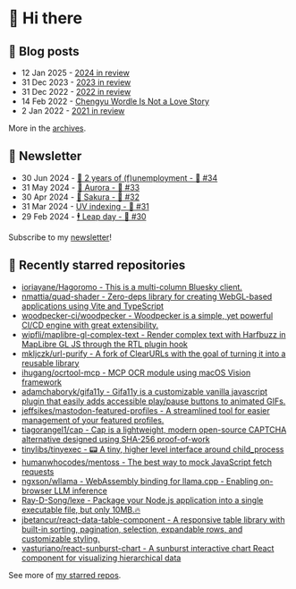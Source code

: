 # 👋 Hi there

## 📝 Blog posts

<!-- feed start -->
- 12 Jan 2025 - [2024 in review](https://cheeaun.com/blog/2025/01/2024-in-review/)
- 31 Dec 2023 - [2023 in review](https://cheeaun.com/blog/2023/12/2023-in-review/)
- 31 Dec 2022 - [2022 in review](https://cheeaun.com/blog/2022/12/2022-in-review/)
- 14 Feb 2022 - [Chengyu Wordle Is Not a Love Story](https://cheeaun.com/blog/2022/02/chengyu-wordle-is-not-a-love-story/)
- 2 Jan 2022 - [2021 in review](https://cheeaun.com/blog/2022/01/2021-in-review/)
<!-- feed end -->

More in the [archives](https://cheeaun.com/blog/archives/).

## 📰 Newsletter

<!-- newsletter start -->
- 30 Jun 2024 - [🎂 2 years of (f)unemployment - 🥫 #34](https://cheeaun.substack.com/p/2-years-of-funemployment-34)
- 31 May 2024 - [🌌 Aurora - 🥫 #33](https://cheeaun.substack.com/p/aurora-33)
- 30 Apr 2024 - [🌸 Sakura - 🥫 #32](https://cheeaun.substack.com/p/sakura-32)
- 31 Mar 2024 - [UV indexing - 🥫 #31](https://cheeaun.substack.com/p/uv-indexing-31)
- 29 Feb 2024 - [🕴️ Leap day - 🥫 #30](https://cheeaun.substack.com/p/leap-day-30)
<!-- newsletter end -->

Subscribe to my [newsletter](https://cheeaun.substack.com/)!

## 🌟 Recently starred repositories

<!-- starred repos start -->
- [ioriayane/Hagoromo - This is a multi-column Bluesky client.](https://github.com/ioriayane/Hagoromo)
- [nmattia/quad-shader - Zero-deps library for creating WebGL-based applications using Vite and TypeScript](https://github.com/nmattia/quad-shader)
- [woodpecker-ci/woodpecker - Woodpecker is a simple, yet powerful CI/CD engine with great extensibility.](https://github.com/woodpecker-ci/woodpecker)
- [wipfli/maplibre-gl-complex-text - Render complex text with Harfbuzz in MapLibre GL JS through the RTL plugin hook](https://github.com/wipfli/maplibre-gl-complex-text)
- [mkljczk/url-purify - A fork of ClearURLs with the goal of turning it into a reusable library](https://github.com/mkljczk/url-purify)
- [ihugang/ocrtool-mcp - MCP OCR module using macOS Vision framework](https://github.com/ihugang/ocrtool-mcp)
- [adamchaboryk/gifa11y - Gifa11y is a customizable vanilla javascript plugin that easily adds accessible play/pause buttons to animated GIFs.](https://github.com/adamchaboryk/gifa11y)
- [jeffsikes/mastodon-featured-profiles - A streamlined tool for easier management of your featured profiles.](https://github.com/jeffsikes/mastodon-featured-profiles)
- [tiagorangel1/cap - Cap is a lightweight, modern open-source CAPTCHA alternative designed using SHA-256 proof-of-work](https://github.com/tiagorangel1/cap)
- [tinylibs/tinyexec - 📟 A tiny, higher level interface around child_process](https://github.com/tinylibs/tinyexec)
- [humanwhocodes/mentoss - The best way to mock JavaScript fetch requests](https://github.com/humanwhocodes/mentoss)
- [ngxson/wllama - WebAssembly binding for llama.cpp - Enabling on-browser LLM inference](https://github.com/ngxson/wllama)
- [Ray-D-Song/lexe - Package your Node.js application into a single executable file, but only 10MB.🔥](https://github.com/Ray-D-Song/lexe)
- [jbetancur/react-data-table-component - A responsive table library with built-in sorting, pagination, selection, expandable rows, and customizable styling.](https://github.com/jbetancur/react-data-table-component)
- [vasturiano/react-sunburst-chart - A sunburst interactive chart React component for visualizing hierarchical data](https://github.com/vasturiano/react-sunburst-chart)
<!-- starred repos end -->

See more of [my starred repos](https://github.com/stars/cheeaun/).
